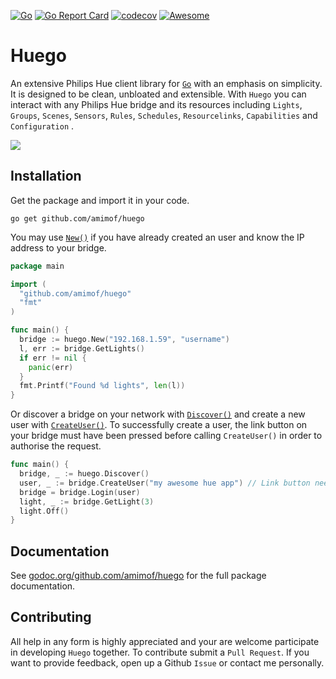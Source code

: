 [![Go](https://github.com/amimof/huego/actions/workflows/go.yaml/badge.svg)](https://github.com/amimof/huego/actions/workflows/go.yaml) [![Go Report Card](https://goreportcard.com/badge/github.com/amimof/huego)](https://goreportcard.com/report/github.com/amimof/huego) [![codecov](https://codecov.io/gh/amimof/huego/branch/master/graph/badge.svg)](https://codecov.io/gh/amimof/huego) [![Awesome](https://cdn.rawgit.com/sindresorhus/awesome/d7305f38d29fed78fa85652e3a63e154dd8e8829/media/badge.svg)](https://github.com/avelino/awesome-go)

# Huego

An extensive Philips Hue client library for [`Go`](https://golang.org/) with an emphasis on simplicity. It is designed to be clean, unbloated and extensible. With `Huego` you can interact with any Philips Hue bridge and its resources including `Lights`, `Groups`, `Scenes`, `Sensors`, `Rules`, `Schedules`, `Resourcelinks`, `Capabilities` and `Configuration` .

![](./logo/logo.png)


## Installation
Get the package and import it in your code.
```
go get github.com/amimof/huego
```
You may use [`New()`](https://godoc.org/github.com/amimof/huego#New) if you have already created an user and know the IP address to your bridge.
```Go
package main

import (
  "github.com/amimof/huego"
  "fmt"
)

func main() {
  bridge := huego.New("192.168.1.59", "username")
  l, err := bridge.GetLights()
  if err != nil {
    panic(err)
  }
  fmt.Printf("Found %d lights", len(l))
}
```
Or discover a bridge on your network with [`Discover()`](https://godoc.org/github.com/amimof/huego#Discover) and create a new user with [`CreateUser()`](https://godoc.org/github.com/amimof/huego#Bridge.CreateUser). To successfully create a user, the link button on your bridge must have been pressed before calling `CreateUser()` in order to authorise the request.
```Go
func main() {
  bridge, _ := huego.Discover()
  user, _ := bridge.CreateUser("my awesome hue app") // Link button needs to be pressed
  bridge = bridge.Login(user)
  light, _ := bridge.GetLight(3)
  light.Off()
}
``` 

## Documentation

See [godoc.org/github.com/amimof/huego](https://godoc.org/github.com/amimof/huego) for the full package documentation.

## Contributing

All help in any form is highly appreciated and your are welcome participate in developing `Huego` together. To contribute submit a `Pull Request`. If you want to provide feedback, open up a Github `Issue` or contact me personally. 
